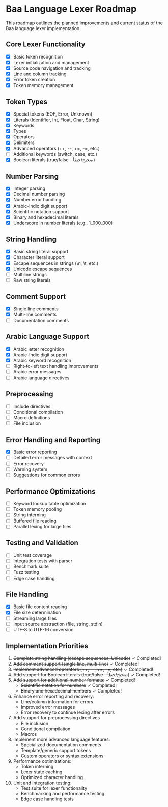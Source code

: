 # Baa Language Lexer Roadmap

This roadmap outlines the planned improvements and current status of the Baa language lexer implementation.

## Core Lexer Functionality

- [x] Basic token recognition
- [x] Lexer initialization and management
- [x] Source code navigation and tracking
- [x] Line and column tracking
- [x] Error token creation
- [x] Token memory management

## Token Types

- [x] Special tokens (EOF, Error, Unknown)
- [x] Literals (Identifier, Int, Float, Char, String)
- [x] Keywords
- [x] Types
- [x] Operators
- [x] Delimiters
- [x] Advanced operators (++, --, +=, -=, etc.)
- [ ] Additional keywords (switch, case, etc.)
- [x] Boolean literals (true/false - صحيح/خطأ)

## Number Parsing

- [x] Integer parsing
- [x] Decimal number parsing
- [x] Number error handling
- [x] Arabic-Indic digit support
- [x] Scientific notation support
- [x] Binary and hexadecimal literals
- [x] Underscore in number literals (e.g., 1_000_000)

## String Handling

- [x] Basic string literal support
- [x] Character literal support
- [x] Escape sequences in strings (\n, \t, etc.)
- [x] Unicode escape sequences
- [ ] Multiline strings
- [ ] Raw string literals

## Comment Support

- [x] Single line comments
- [x] Multi-line comments
- [ ] Documentation comments

## Arabic Language Support

- [x] Arabic letter recognition
- [x] Arabic-Indic digit support
- [x] Arabic keyword recognition
- [ ] Right-to-left text handling improvements
- [ ] Arabic error messages
- [ ] Arabic language directives

## Preprocessing

- [ ] Include directives
- [ ] Conditional compilation
- [ ] Macro definitions
- [ ] File inclusion

## Error Handling and Reporting

- [x] Basic error reporting
- [ ] Detailed error messages with context
- [ ] Error recovery
- [ ] Warning system
- [ ] Suggestions for common errors

## Performance Optimizations

- [ ] Keyword lookup table optimization
- [ ] Token memory pooling
- [ ] String interning
- [ ] Buffered file reading
- [ ] Parallel lexing for large files

## Testing and Validation

- [ ] Unit test coverage
- [ ] Integration tests with parser
- [ ] Benchmark suite
- [ ] Fuzz testing
- [ ] Edge case handling

## File Handling

- [x] Basic file content reading
- [x] File size determination
- [ ] Streaming large files
- [ ] Input source abstraction (file, string, stdin)
- [ ] UTF-8 to UTF-16 conversion

## Implementation Priorities

1. ~~Complete string handling (escape sequences, Unicode)~~ ✓ Completed!
2. ~~Add comment support (single line, multi-line)~~ ✓ Completed!
3. ~~Implement advanced operators (++, --, +=, -=, etc.)~~ ✓ Completed!
4. ~~Add support for Boolean literals (true/false - صحيح/خطأ)~~ ✓ Completed!
5. ~~Add support for additional number formats:~~ ✓ Completed!
   - ~~Scientific notation for numbers~~ ✓ Completed!
   - ~~Binary and hexadecimal numbers~~ ✓ Completed!
6. Enhance error reporting and recovery:
   - Line/column information for errors
   - Improved error messages
   - Error recovery to continue lexing after errors
7. Add support for preprocessing directives
   - File inclusion
   - Conditional compilation
   - Macros
8. Implement more advanced language features:
   - Specialized documentation comments
   - Template/generic support tokens
   - Custom operators or syntax extensions
9. Performance optimizations:
   - Token interning
   - Lexer state caching
   - Optimized character handling
10. Unit and integration testing:
    - Test suite for lexer functionality
    - Benchmarking and performance testing
    - Edge case handling tests
